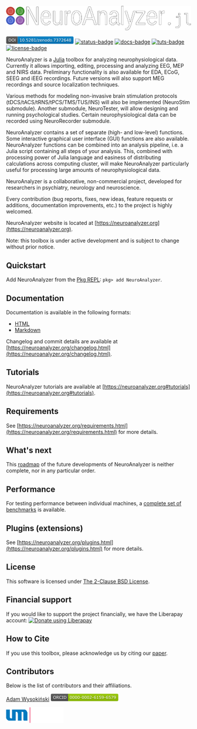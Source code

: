 ![NeuroAnalyzer.jl](images/neuroanalyzer.png)

[![DOI: 10.5281/zenodo.7372648](images/doi.png)](https://doi.org/10.5281/zenodo.7372648) [![status-badge](https://ci.codeberg.org/api/badges/AdamWysokinski/NeuroAnalyzer.jl/status.svg)](https://ci.codeberg.org/AdamWysokinski/NeuroAnalyzer.jl) [![docs-badge](https://img.shields.io/badge/documentation-blue.svg)](https://neuroanalyzer.org/docs/) [![tuts-badge](https://img.shields.io/badge/tutorials-blue.svg)](https://neuroanalyzer.org#tutorials) [![license-badge](https://img.shields.io/badge/licence-BSD_2C-blue.svg)](https://codeberg.org/AdamWysokinski/NeuroAnalyzer.jl/src/branch/main/LICENSE)

NeuroAnalyzer is a [Julia](https://julialang.org) toolbox for analyzing neurophysiological data. Currently it allows importing, editing, processing and analyzing EEG, MEP and NIRS data. Preliminary functionality is also available for EDA, ECoG, SEEG and iEEG recordings. Future versions will also support MEG recordings and source localization techniques.

Various methods for modeling non-invasive brain stimulation protocols (tDCS/tACS/tRNS/tPCS/TMS/TUS/INS) will also be implemented (NeuroStim submodule). Another submodule, NeuroTester, will allow designing and running psychological studies. Certain neurophysiological data can be recorded using NeuroRecorder submodule.

NeuroAnalyzer contains a set of separate (high- and low-level) functions. Some interactive graphical user interface (GUI) functions are also available. NeuroAnalyzer functions can be combined into an analysis pipeline, i.e. a Julia script containing all steps of your analysis. This, combined with processing power of Julia language and easiness of distributing calculations across computing cluster, will make NeuroAnalyzer particularly useful for processing large amounts of neurophysiological data.

NeuroAnalyzer is a collaborative, non-commercial project, developed for researchers in psychiatry, neurology and neuroscience.

Every contribution (bug reports, fixes, new ideas, feature requests or additions, documentation improvements, etc.) to the project is highly welcomed.

NeuroAnalyzer website is located at [https://neuroanalyzer.org](https://neuroanalyzer.org).

Note: this toolbox is under active development and is subject to change without prior notice.

## Quickstart

Add NeuroAnalyzer from the [Pkg REPL](https://docs.julialang.org/en/v1/stdlib/REPL/#Pkg-mode): `pkg> add NeuroAnalyzer`.

## Documentation

Documentation is available in the following formats:

- [HTML](https://neuroanalyzer.org/docs)
- [Markdown](https://codeberg.org/AdamWysokinski/NeuroAnalyzer-docs/src/branch/main/Documentation.md)

Changelog and commit details are available at [https://neuroanalyzer.org/changelog.html](https://neuroanalyzer.org/changelog.html).

## Tutorials

NeuroAnalyzer tutorials are available at [https://neuroanalyzer.org#tutorials](https://neuroanalyzer.org#tutorials).

## Requirements

See [https://neuroanalyzer.org/requirements.html](https://neuroanalyzer.org/requirements.html) for more details.

## What's next

This [roadmap](https://neuroanalyzer.org/roadmap.html) of the future developments of NeuroAnalyzer is neither complete, nor in any particular order.

## Performance

For testing performance between individual machines, a [complete set of benchmarks](https://codeberg.org/AdamWysokinski/NeuroAnalyzer-benchmarks) is available.

## Plugins (extensions)

See [https://neuroanalyzer.org/plugins.html](https://neuroanalyzer.org/plugins.html) for more details.

## License

This software is licensed under [The 2-Clause BSD License](LICENSE).

## Financial support

If you would like to support the project financially, we have the Liberapay account:
<a href="https://liberapay.com/~1829183/donate"><img alt="Donate using Liberapay" src="https://liberapay.com/assets/widgets/donate.svg"></a>

## How to Cite

If you use this toolbox, please acknowledge us by citing our [paper](https://neuroanalyzer.org#how-to-cite).

## Contributors

Below is the list of contributors and their affiliations.

[Adam Wysokiński](mailto:adam.wysokinski@neuroanalyzer.org) [![ORCID](images/orcid.png)](https://orcid.org/0000-0002-6159-6579)

[![Medical University of Lodz](images/umed.png)](https://en.umed.pl)
